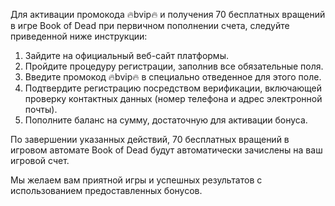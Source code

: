 Для активации промокода 🔥bvip🔥 и получения 70 бесплатных вращений в игре Book of Dead при первичном пополнении счета, следуйте приведенной ниже инструкции:
1. Зайдите на официальный веб-сайт платформы.
2. Пройдите процедуру регистрации, заполнив все обязательные поля.
3. Введите промокод 🔥bvip🔥 в специально отведенное для этого поле.
4. Подтвердите регистрацию посредством верификации, включающей проверку контактных данных (номер телефона и адрес электронной почты).
5. Пополните баланс на сумму, достаточную для активации бонуса.

По завершении указанных действий, 70 бесплатных вращений в игровом автомате Book of Dead будут автоматически зачислены на ваш игровой счет.

Мы желаем вам приятной игры и успешных результатов с использованием предоставленных бонусов.
